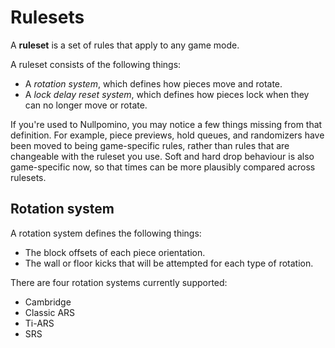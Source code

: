 Rulesets
========

A **ruleset** is a set of rules that apply to any game mode.

A ruleset consists of the following things:

 * A *rotation system*, which defines how pieces move and rotate.
 * A *lock delay reset system*, which defines how pieces lock when they can no longer move or rotate.

If you're used to Nullpomino, you may notice a few things missing from that definition. For example, piece previews, hold queues, and randomizers have been moved to being game-specific rules, rather than rules that are changeable with the ruleset you use. Soft and hard drop behaviour is also game-specific now, so that times can be more plausibly compared across rulesets.


Rotation system
---------------
A rotation system defines the following things:
 * The block offsets of each piece orientation.
 * The wall or floor kicks that will be attempted for each type of rotation.

There are four rotation systems currently supported:

* Cambridge
* Classic ARS
* Ti-ARS
* SRS
